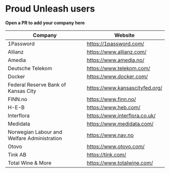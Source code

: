 # Proud Unleash users

**Open a PR to add your company here**

| Company                                     | Website                        |
| ------------------------------------------- | ------------------------------ |
| 1Password                                   | https://1password.com/         |
| Allianz                                     | https://www.allianz.com/       |
| Amedia                                      | https://www.amedia.no/         |
| Deutsche Telekom                            | https://www.telekom.com/       |
| Docker                                      | https://www.docker.com/        |
| Federal Reserve Bank of Kansas City         | https://www.kansascityfed.org/ |
| FINN.no                                     | https://www.finn.no/           |
| H-E-B                                       | https://www.heb.com/           |
| Interflora                                  | https://www.interflora.co.uk/  |
| Medidata                                    | https://www.medidata.com/      |
| Norwegian Labour and Welfare Administration | https://www.nav.no             |
| Otovo                                       | https://www.otovo.com/         |
| Tink AB                                     | https://tink.com/              |
| Total Wine & More                           | https://www.totalwine.com/     |
